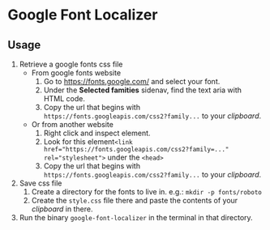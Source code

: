 # Google Font Localizer

## Usage

1. Retrieve a google fonts css file
   - From google fonts website
     1. Go to https://fonts.google.com/ and select your font.
     2. Under the **Selected famities** sidenav, find the text aria with HTML code.
     3. Copy the url that begins with `https://fonts.googleapis.com/css2?family...` to your *clipboard*.
   - Or from another website
     1. Right click and inspect element.
     2. Look for this element`<link href="https://fonts.googleapis.com/css2?family=..." rel="stylesheet">` under the `<head>`
     3. Copy the url that begins with `https://fonts.googleapis.com/css2?family...` to your *clipboard*.
2. Save css file
   1. Create a directory for the fonts to live in.
      e.g.: `mkdir -p fonts/roboto`
   2. Create the `style.css` file there and paste the contents of your *clipboard* in there.
3. Run the binary `google-font-localizer` in the terminal in that directory.
